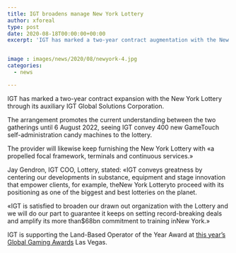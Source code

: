 ```yaml
---
title: IGT broadens manage New York Lottery
author: xforeal 
type: post
date: 2020-08-18T00:00:00+00:00
excerpt: 'IGT has marked a two-year contract augmentation with the New York Lottery through its auxiliary IGT Global Solutions Corporation '


image : images/news/2020/08/newyork-4.jpg
categories:
  - news

---
```

IGT has marked a two-year contract expansion with the New York Lottery through its auxiliary IGT Global Solutions Corporation. 

The arrangement promotes the current understanding between the two gatherings until 6 August 2022, seeing IGT convey 400 new GameTouch self-administration candy machines to the lottery. 

The provider will likewise keep furnishing the New York Lottery with &#171;a propelled focal framework, terminals and continuous services.&#187; 

<div class="PRN_ImbeddedAssetReference" id="DivAssetPlaceHolder1">
  <p>
    Jay Gendron, IGT COO, Lottery, stated: &#171;IGT conveys greatness by centering our developments in substance, equipment and stage innovation that empower clients, for example, theNew York Lotteryto proceed with its positioning as one of the biggest and best lotteries on the planet.
  </p>
  
  <p>
    &#171;IGT is satisfied to broaden our drawn out organization with the Lottery and we will do our part to guarantee it keeps on setting record-breaking deals and amplify its more than$68bn commitment to training inNew York.&#187;
  </p>
</div>

IGT is supporting the Land-Based Operator of the Year Award at [this year&#8217;s Global Gaming Awards][1] Las Vegas.

 [1]: #